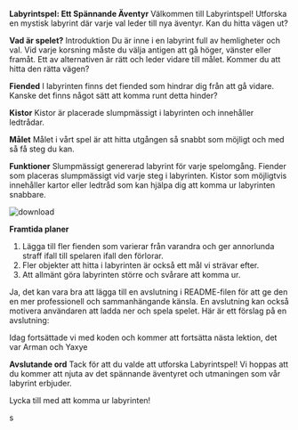 **Labyrintspel: Ett Spännande Äventyr**
Välkommen till Labyrintspel! Utforska en mystisk labyrint där varje val leder till nya äventyr. Kan du hitta vägen ut?

**Vad är spelet?**
Introduktion
Du är inne i en labyrint full av hemligheter och val. Vid varje korsning måste du välja antigen att gå höger, vänster eller framåt. Ett av alternativen är rätt och leder vidare till målet. Kommer du att hitta den rätta vägen?

**Fiended**
I labyrinten finns det fiended som hindrar dig från att gå vidare. Kanske det finns något sätt att komma runt detta hinder?

**Kistor**
Kistor är placerade slumpmässigt i labyrinten och innehåller ledtrådar.

**Målet**
Målet i vårt spel är att hitta utgången så snabbt som möjligt och med så få steg du kan. 

**Funktioner**
Slumpmässigt genererad labyrint för varje spelomgång.
Fiender som placeras slumpmässigt vid varje steg i labyrinten.
Kistor som möjligtvis innehåller kartor eller ledtråd som kan hjälpa dig att komma ur labyrinten snabbare.

![download](https://github.com/user-attachments/assets/db203f4e-1730-4cd8-a6f8-365d6bfa249f)

**Framtida planer**
1. Lägga till fler fienden som varierar från varandra och ger annorlunda straff ifall till spelaren ifall den förlorar.
2. Fler objekter att hitta i labyrinten är också ett mål vi strävar efter.
3. Att allmänt göra labyrinten större och svårare att komma ur.

Ja, det kan vara bra att lägga till en avslutning i README-filen för att ge den en mer professionell och sammanhängande känsla. En avslutning kan också motivera användaren att ladda ner och spela spelet. Här är ett förslag på en avslutning:

Idag fortsättade vi med koden och kommer att fortsätta nästa lektion, det var Arman och Yaxye

**Avslutande ord**
Tack för att du valde att utforska Labyrintspel! Vi hoppas att du kommer att njuta av det spännande äventyret och utmaningen som vår labyrint erbjuder. 

Lycka till med att komma ur labyrinten!

s